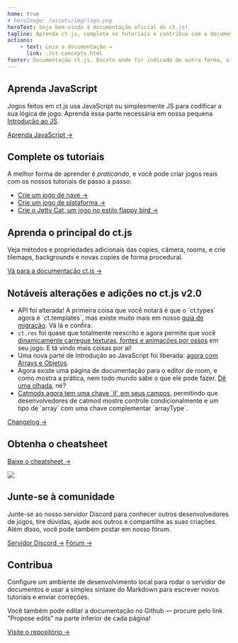 ```yaml
---
home: true
# heroImage: /assets/img/logo.png
heroText: Seja bem-vindo à documentação oficial do ct.js!
tagline: Aprenda ct.js, complete os tutoriais e contribua com a documentação do ct.js
actions:
    - text: Leia a documentação →
      link: ./ct-concepts.html
footer: Documentação ct.js. Exceto onde for indicado de outra forma, o conteúdo é licenciado sob uma Licença Creative Commons Atribuição 4.0 Internacional.
---
```


<div class="features">
    <div class="feature" style="flex-basis: 33%">
        <h2>Aprenda JavaScript</h2>
        <p>Jogos feitos em ct.js usa JavaScript ou simplesmente JS para codificar a sua lógica de jogo. Aprenda essa parte necessária em nossa pequena <a href="./jsintro_pt1.html">Introdução ao JS</a>.</p>
        <a href="./jsintro_pt1.html" class="action-button">Aprenda JavaScript →</a>
    </div>
    <div class="feature" style="flex-basis: 33%">
        <h2>Complete os tutoriais</h2>
        <p>A melhor forma de aprender é <i>praticando</i>, e você pode criar jogos reais com os nossos tutoriais de passo a passo:</p>
        <ul>
            <li><a href="./tut-making-shooter.html">Crie um jogo de nave →</a></li>
            <li><a href="./tut-making-platformer.html">Crie um jogo de plataforma →</a></li>
            <li><a href="./tut-making-jettycat.html">Crie o Jetty Cat, um jogo no estilo flappy bird →</a></li>
        </ul>
    </div>
    <div class="feature" style="flex-basis: 33%">
        <h2>Aprenda o principal do ct.js</h2>
        <p>Veja métodos e propriedades adicionais das copies, câmera, rooms, e crie tilemaps, backgrounds e novas copies de forma procedural.</p>
        <a href="./ct-concepts.html" class="action-button">Vá para a documentação ct.js →</a>
    </div>
    <div class="feature" style="flex-basis: 65%;">
        <h2>Notáveis alterações e adições no ct.js v2.0</h2>
        <ul>
            <li>API foi alterada! A primeira coisa que você notará é que o `ct.types` agora é `ct.templates`, mas existe muito mais em nosso <a href="./migration-1to2">guia de migração</a>. Vá lá e confira.</li>
            <li><code>ct.res</code> foi quase que totalmente reescrito e agora permite que você <a href="./ct.res.html">dinamicamente carregue texturas, fontes e animações por ossos</a> em seu jogo. E tá vindo mais coisas por aí!</li>
            <li>Uma nova parte de Introdução ao JavaScript foi liberada: <a href="./jsintro_pt3.html">agora com Arrays e Objetos</a>.</li>
            <li>Agora existe uma página de documentação para o editor de room, e como mostra a prática, nem todo mundo sabe o que ele pode fazer. <a href="./room-editor.html">Dê uma olhada</a>, né?</li>
            <li><a href="./modding-fields-declaration.html">Catmods agora tem uma chave `if` em seus campos</a>,  permitindo que desenvolvedores de catmod mostre controle condicionalmente e um tipo de `array` com uma chave complementar `arrayType`.</li>
        </ul>
        <a href="https://ctjs.rocks/changelog/" target="_blank">Changelog →</a>
    </div>
    <div class="feature" style="flex-basis: 35%;">
        <h2>Obtenha o cheatsheet</h2>
        <a class="action-button" target="_blank" href="https://araujo921.itch.io/ctjs-cheatsheet-pt-br">Baixe o cheatsheet →</a>
        <p></p>
        <img src="/assets/img/CheatsheetThumbnail.png">
    </div>
    <div class="feature"  style="flex-basis: 50%;">
        <h2>Junte-se à comunidade</h2>
        <p>Junte-se ao nosso servidor Discord para conhecer outros desenvolvedores de jogos, tire dúvidas, ajude aos outros e compartilhe as suas criações. Além disso, você pode também postar em nosso fórum.</p>
        <a class="action-button" target="_blank" href="https://discord.gg/CggbPkb">Servidor Discord →</a>
        <a class="action-button" target="_blank" href="https://comigo.itch.io/ct/community">Fórum →</a>
    </div>
    <div class="feature"  style="flex-basis: 50%;">
        <h2>Contribua</h2>
        <p>Configure um ambiente de desenvolvimento local para rodar o servidor de documentos e usar a simples sintaxe do Markdown para escrever novos tutoriais e enviar correções.</p>
        <p>Você também pode editar a documentação no Github — procure pelo link "Propose edits" na parte inferior de cada página!</p>
        <a class="action-button" target="_blank" href="https://github.com/ct-js/docs.ctjs.rocks">Visite o repositório →</a>
    </div>
</div>